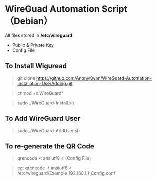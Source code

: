 # WireGuad Automation Script （Debian）
All files stored in **/etc/wireguard**
* Public & Private Key
* Config File

## To Install Wiguread

> git clone https://github.com/AnonyKwan/WireGuard-Automation-Installation-UserAdding.git

> chmod +x WireGuard*

> sudo ./WireGuard-Install.sh

## To Add WireGuard User

> sudo ./WireGuard-AddUser.sh

## To re-generate the QR Code

> qrencode -t ansiutf8 < {Config File}

> eg: qrencode -t ansiutf8 < /etc/wireguard/Example_192.168.1.1_Config.conf

